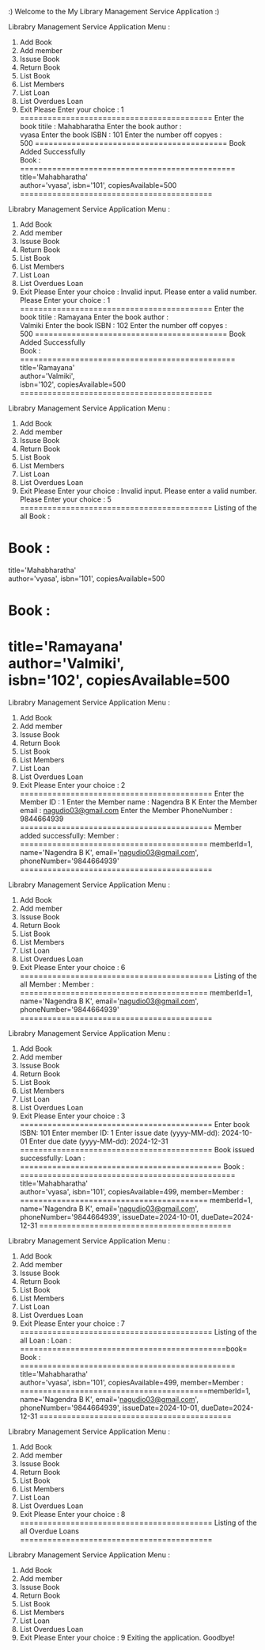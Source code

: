 









 :)  Welcome to the My Library Management Service Application  :) 
 
Librabry Management Service Application Menu : 
1. Add Book 
2. Add member 
3. Issuse Book 
4. Return Book 
5. List Book 
6. List Members 
7. List Loan 
8. List Overdues Loan 
9. Exit 
 Please Enter your choice : 1
==========================================
Enter the book titile : 
Mahabharatha
Enter the book author :  
vyasa
Enter the book ISBN : 
101
Enter the number off copyes :  
500
==========================================
Book  Added Successfully  
Book :
===============================================	
title='Mahabharatha'	
author='vyasa',	
isbn='101',	
copiesAvailable=500
==========================================
 
Librabry Management Service Application Menu : 
1. Add Book 
2. Add member 
3. Issuse Book 
4. Return Book 
5. List Book 
6. List Members 
7. List Loan 
8. List Overdues Loan 
9. Exit 
 Please Enter your choice : Invalid input. Please enter a valid number.
 Please Enter your choice : 1
==========================================
Enter the book titile : 
Ramayana
Enter the book author :  
Valmiki
Enter the book ISBN : 
102
Enter the number off copyes :  
500
==========================================
Book  Added Successfully  
Book :
===============================================	
title='Ramayana'	
author='Valmiki',	
isbn='102',	
copiesAvailable=500
==========================================
 
Librabry Management Service Application Menu : 
1. Add Book 
2. Add member 
3. Issuse Book 
4. Return Book 
5. List Book 
6. List Members 
7. List Loan 
8. List Overdues Loan 
9. Exit 
 Please Enter your choice : Invalid input. Please enter a valid number.
 Please Enter your choice : 5
==========================================
Listing of the all Book : 

Book :
===============================================	
title='Mahabharatha'	
author='vyasa',	
isbn='101',	
copiesAvailable=500

Book :
===============================================	
title='Ramayana'	
author='Valmiki',	
isbn='102',	
copiesAvailable=500
==========================================
 
Librabry Management Service Application Menu : 
1. Add Book 
2. Add member 
3. Issuse Book 
4. Return Book 
5. List Book 
6. List Members 
7. List Loan 
8. List Overdues Loan 
9. Exit 
 Please Enter your choice : 2
==========================================
Enter the  Member  ID : 1
Enter the  Member name  : Nagendra B K 
Enter the Member email : nagudio03@gmail.com
Enter the Member PhoneNumber : 9844664939
==========================================
Member added successfully: Member : 
=========================================
memberId=1, name='Nagendra B K', email='nagudio03@gmail.com', phoneNumber='9844664939'
==========================================
 
Librabry Management Service Application Menu : 
1. Add Book 
2. Add member 
3. Issuse Book 
4. Return Book 
5. List Book 
6. List Members 
7. List Loan 
8. List Overdues Loan 
9. Exit 
 Please Enter your choice : 6
==========================================
Listing of the all Member : 
Member : 
=========================================
memberId=1, name='Nagendra B K', email='nagudio03@gmail.com', phoneNumber='9844664939'
==========================================
 
Librabry Management Service Application Menu : 
1. Add Book 
2. Add member 
3. Issuse Book 
4. Return Book 
5. List Book 
6. List Members 
7. List Loan 
8. List Overdues Loan 
9. Exit 
 Please Enter your choice : 3
==========================================
Enter book ISBN: 101
Enter member ID: 1
Enter issue date (yyyy-MM-dd): 2024-10-01
Enter due date (yyyy-MM-dd): 2024-12-31
==========================================
Book issued successfully: Loan :
 ============================================
Book :
===============================================	
title='Mahabharatha'	
author='vyasa',	
isbn='101',	
copiesAvailable=499, member=Member : 
=========================================
memberId=1, name='Nagendra B K', email='nagudio03@gmail.com', phoneNumber='9844664939', issueDate=2024-10-01, dueDate=2024-12-31
==========================================
 
Librabry Management Service Application Menu : 
1. Add Book 
2. Add member 
3. Issuse Book 
4. Return Book 
5. List Book 
6. List Members 
7. List Loan 
8. List Overdues Loan 
9. Exit 
 Please Enter your choice : 7
==========================================
Listing of the all Loan : 
Loan :
 =============================================book=
Book :
===============================================	
title='Mahabharatha'	
author='vyasa',	
isbn='101',	
copiesAvailable=499, member=Member : 
=========================================memberId=1, name='Nagendra B K', email='nagudio03@gmail.com', phoneNumber='9844664939', issueDate=2024-10-01, dueDate=2024-12-31
==========================================
 
Librabry Management Service Application Menu : 
1. Add Book 
2. Add member 
3. Issuse Book 
4. Return Book 
5. List Book 
6. List Members 
7. List Loan 
8. List Overdues Loan 
9. Exit 
 Please Enter your choice : 8
==========================================
Listing of the all Overdue Loans
==========================================
 
Librabry Management Service Application Menu : 
1. Add Book 
2. Add member 
3. Issuse Book 
4. Return Book 
5. List Book 
6. List Members 
7. List Loan 
8. List Overdues Loan 
9. Exit 
 Please Enter your choice : 9
Exiting the application. Goodbye!
